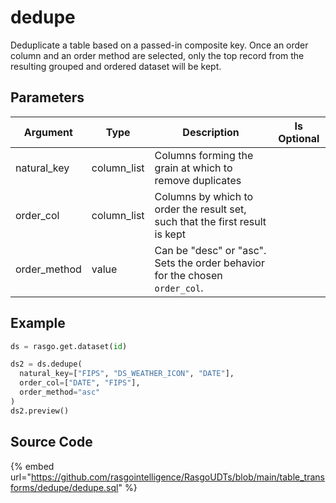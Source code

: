 

# dedupe

Deduplicate a table based on a passed-in composite key. Once an order column and an order method are selected, only the top record from the resulting grouped and ordered dataset will be kept.

## Parameters

|   Argument   |    Type     |                                 Description                                  | Is Optional |
| ------------ | ----------- | ---------------------------------------------------------------------------- | ----------- |
| natural_key  | column_list | Columns forming the grain at which to remove duplicates                      |             |
| order_col    | column_list | Columns by which to order the result set, such that the first result is kept |             |
| order_method | value       | Can be "desc" or "asc". Sets the order behavior for the chosen `order_col`.  |             |


## Example

```python
ds = rasgo.get.dataset(id)

ds2 = ds.dedupe(
  natural_key=["FIPS", "DS_WEATHER_ICON", "DATE"],
  order_col=["DATE", "FIPS"],
  order_method="asc"
)
ds2.preview()

```

## Source Code

{% embed url="https://github.com/rasgointelligence/RasgoUDTs/blob/main/table_transforms/dedupe/dedupe.sql" %}

